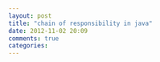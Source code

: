 ```yaml
---
layout: post
title: "chain of responsibility in java"
date: 2012-11-02 20:09
comments: true
categories: 
---
```

